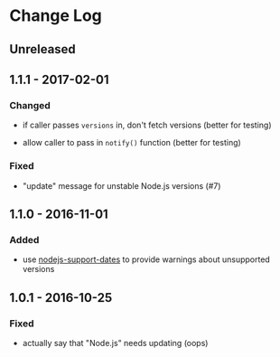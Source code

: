 # Change Log


## Unreleased


## 1.1.1 - 2017-02-01


### Changed

-   if caller passes `versions` in, don't fetch versions (better for testing)

-   allow caller to pass in `notify()` function (better for testing)


### Fixed

-   "update" message for unstable Node.js versions (#7)


## 1.1.0 - 2016-11-01


### Added

-   use [nodejs-support-dates](https://github.com/jokeyrhyme/nodejs-support-dates.js) to provide warnings about unsupported versions


## 1.0.1 - 2016-10-25


### Fixed

-   actually say that "Node.js" needs updating (oops)
